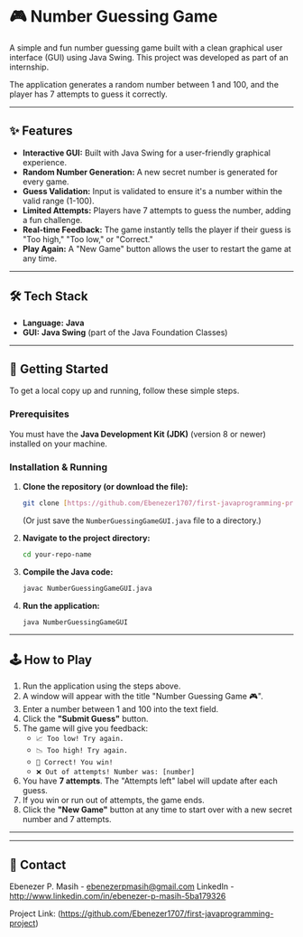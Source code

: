 # 🎮 Number Guessing Game

A simple and fun number guessing game built with a clean graphical user interface (GUI) using Java Swing. This project was developed as part of an internship.

The application generates a random number between 1 and 100, and the player has 7 attempts to guess it correctly.

---

## ✨ Features

-   **Interactive GUI:** Built with Java Swing for a user-friendly graphical experience.
-   **Random Number Generation:** A new secret number is generated for every game.
-   **Guess Validation:** Input is validated to ensure it's a number within the valid range (1-100).
-   **Limited Attempts:** Players have 7 attempts to guess the number, adding a fun challenge.
-   **Real-time Feedback:** The game instantly tells the player if their guess is "Too high," "Too low," or "Correct."
-   **Play Again:** A "New Game" button allows the user to restart the game at any time.

---

## 🛠️ Tech Stack

-   **Language:** **Java**
-   **GUI:** **Java Swing** (part of the Java Foundation Classes)

---

## 🚀 Getting Started

To get a local copy up and running, follow these simple steps.

### Prerequisites

You must have the **Java Development Kit (JDK)** (version 8 or newer) installed on your machine.

### Installation & Running

1.  **Clone the repository (or download the file):**
    ```bash
    git clone [https://github.com/Ebenezer1707/first-javaprogramming-project.git]
    ```
    (Or just save the `NumberGuessingGameGUI.java` file to a directory.)

2.  **Navigate to the project directory:**
    ```bash
    cd your-repo-name
    ```

3.  **Compile the Java code:**
    ```bash
    javac NumberGuessingGameGUI.java
    ```

4.  **Run the application:**
    ```bash
    java NumberGuessingGameGUI
    ```

---

## 🕹️ How to Play

1.  Run the application using the steps above.
2.  A window will appear with the title "Number Guessing Game 🎮".
3.  Enter a number between 1 and 100 into the text field.
4.  Click the **"Submit Guess"** button.
5.  The game will give you feedback:
    -   `📈 Too low! Try again.`
    -   `📉 Too high! Try again.`
    -   `🎉 Correct! You win!`
    -   `❌ Out of attempts! Number was: [number]`
6.  You have **7 attempts**. The "Attempts left" label will update after each guess.
7.  If you win or run out of attempts, the game ends.
8.  Click the **"New Game"** button at any time to start over with a new secret number and 7 attempts.

---


---

## 👤 Contact

Ebenezer P. Masih - ebenezerpmasih@gmail.com
LinkedIn - http://www.linkedin.com/in/ebenezer-p-masih-5ba179326

Project Link: (https://github.com/Ebenezer1707/first-javaprogramming-project)
